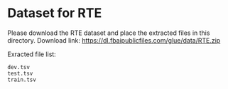 # Dataset for RTE

Please download the RTE dataset and place the extracted files in this directory.
Download link: https://dl.fbaipublicfiles.com/glue/data/RTE.zip

Exracted file list:
```
dev.tsv
test.tsv
train.tsv
```
